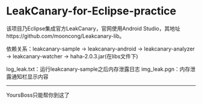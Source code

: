 # LeakCanary-for-Eclipse-practice

该项目乃Eclipse集成官方LeakCanary，官网使用Android Studio，其地址https://github.com/mooncong/Leakcanary-lib。

依赖关系：leakcanary-sample -> leakcanary-android -> leakcanary-analyzer -> leakcanary-watcher -> haha-2.0.3.jar(在libs文件下)

log_leak.txt：运行leakcanary-sample之后内存泄露日志
img_leak.pgn：内存泄露通知栏显示内容

-----------------------------------------------------------------
YoursBoss只能帮你到这了